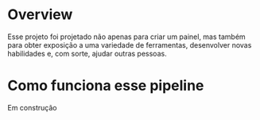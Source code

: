 # Overview

Esse projeto foi projetado não apenas para criar um painel, mas também para obter exposição a uma variedade de ferramentas, desenvolver novas habilidades e, com sorte, ajudar outras pessoas.

# Como funciona esse pipeline

Em construção
